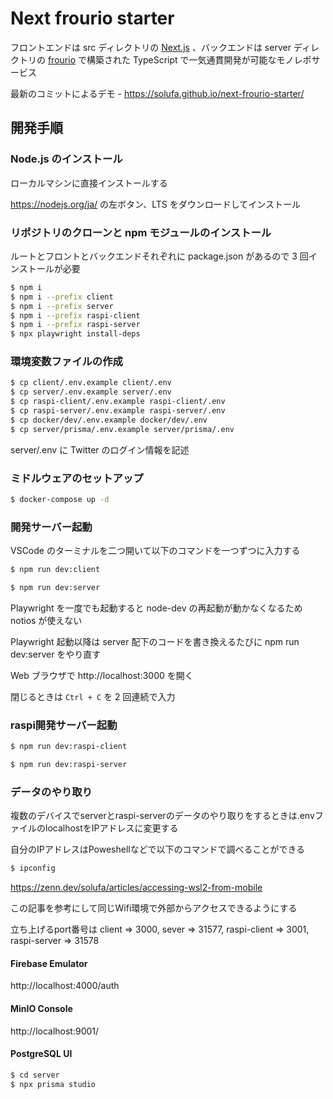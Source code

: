 # Next frourio starter

フロントエンドは src ディレクトリの [Next.js](https://nextjs.org/) 、バックエンドは server ディレクトリの [frourio](https://frourio.com/) で構築された TypeScript で一気通貫開発が可能なモノレポサービス

最新のコミットによるデモ - https://solufa.github.io/next-frourio-starter/

## 開発手順

### Node.js のインストール

ローカルマシンに直接インストールする

https://nodejs.org/ja/ の左ボタン、LTS をダウンロードしてインストール

### リポジトリのクローンと npm モジュールのインストール

ルートとフロントとバックエンドそれぞれに package.json があるので 3 回インストールが必要

```sh
$ npm i
$ npm i --prefix client
$ npm i --prefix server
$ npm i --prefix raspi-client
$ npm i --prefix raspi-server
$ npx playwright install-deps
```

### 環境変数ファイルの作成

```sh
$ cp client/.env.example client/.env
$ cp server/.env.example server/.env
$ cp raspi-client/.env.example raspi-client/.env
$ cp raspi-server/.env.example raspi-server/.env
$ cp docker/dev/.env.example docker/dev/.env
$ cp server/prisma/.env.example server/prisma/.env
```

server/.env に Twitter のログイン情報を記述

### ミドルウェアのセットアップ

```sh
$ docker-compose up -d
```

### 開発サーバー起動

VSCode のターミナルを二つ開いて以下のコマンドを一つずつに入力する

```sh
$ npm run dev:client
```

```sh
$ npm run dev:server
```

Playwright を一度でも起動すると node-dev の再起動が動かなくなるため notios が使えない

Playwright 起動以降は server 配下のコードを書き換えるたびに npm run dev:server をやり直す

Web ブラウザで http://localhost:3000 を開く

閉じるときは `Ctrl + C` を 2 回連続で入力

### raspi開発サーバー起動

```sh
$ npm run dev:raspi-client
```

```sh
$ npm run dev:raspi-server
```

### データのやり取り

複数のデバイスでserverとraspi-serverのデータのやり取りをするときは.envファイルのlocalhostをIPアドレスに変更する

自分のIPアドレスはPoweshellなどで以下のコマンドで調べることができる

```sh
$ ipconfig
```

https://zenn.dev/solufa/articles/accessing-wsl2-from-mobile

この記事を参考にして同じWifi環境で外部からアクセスできるようにする

立ち上げるport番号は client => 3000, sever => 31577, raspi-client => 3001, raspi-server => 31578

#### Firebase Emulator

http://localhost:4000/auth

#### MinIO Console

http://localhost:9001/

#### PostgreSQL UI

```sh
$ cd server
$ npx prisma studio
```
